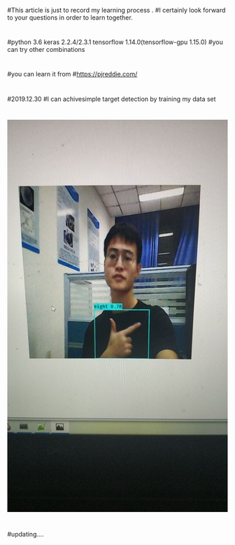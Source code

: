 #This article is just to record my learning process .
#I certainly look forward to your questions in order to learn together.
#
#
#
#python 3.6 keras 2.2.4/2.3.1 tensorflow 1.14.0(tensorflow-gpu 1.15.0)
#you can try other combinations
#
#you can learn it from 
#https://pjreddie.com/
#
#
#2019.12.30
#I can achivesimple target detection by training my data set
#
![image](https://github.com/c7chengxuyuan/handGestureRecognition/blob/master/0143A6FF61FBFEBC2A202EAE7CB0D2CE.jpg)
#
#updating....
